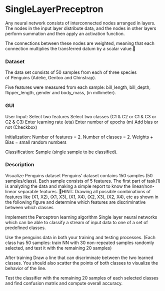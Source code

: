 # SingleLayerPreceptron

Any neural network consists of interconnected nodes arranged in layers. The nodes in the input layer distribute data, and the nodes in other layers perform summation and then apply an activation function.

The connections between these nodes are weighted, meaning that each connection multiplies the transferred datum by a scalar value.

### Dataset
The data set consists of 50 samples from each of three species of Penguins (Adelie, Gentoo and Chinstrap).  

Five features were measured from each sample: bill_length, bill_depth, flipper_length, gender and body_mass, (in millimeter).

### GUI
User Input:
 Select two features
 Select two classes (C1 & C2 or C1 & C3 or C2 & C3)
 Enter learning rate (eta)
 Enter number of epochs (m)
 Add bias or not (Checkbox)

Initialization:
Number of features = 2.
Number of classes = 2.
Weights + Bias = small random numbers

Classification:
 Sample (single sample to be classified).

### Description
Visualize Penguins dataset
Penguins' dataset contains 150 samples (50 samples/class). Each sample consists of 5 features.
The first part of task(1) is analyzing the data and making a simple report to know the linear/non-linear separable features. HINT: Drawing all possible combinations of features like (X1, X2), (X1, X3), (X1, X4), (X2, X3), (X2, X4), etc as shown in the following figure and determine which features are discriminative between which classes

Implement the Perceptron learning algorithm
Single layer neural networks which can be able to classify a stream of input data to one of a set of predefined classes.

Use the penguins data in both your training and testing processes. (Each class has 50 samples: train NN with 30 non-repeated samples randomly selected, and test it with the remaining 20 samples)

After training
Draw a line that can discriminate between the two learned classes. You should also scatter the points of both classes to visualize the behavior of the line.








Test the classifier with the remaining 20 samples of each selected classes and find confusion matrix and compute overall accuracy.

